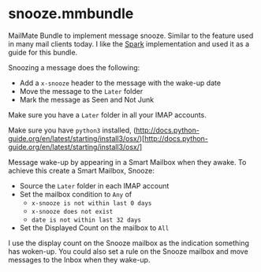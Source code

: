 # snooze.mmbundle
MailMate Bundle to implement message snooze. Similar to the feature used in many mail clients today. I like the [Spark](https://sparkmailapp.com) implementation and used it as a guide for this bundle.

Snoozing a message does the following:
* Add a `x-snooze` header to the message with the wake-up date
* Move the message to the `Later` folder
* Mark the message as Seen and Not Junk

Make sure you have a `Later` folder in all your IMAP accounts.

Make sure you have `python3` installed, (http://docs.python-guide.org/en/latest/starting/install3/osx/)[http://docs.python-guide.org/en/latest/starting/install3/osx/]

Message wake-up by appearing in a Smart Mailbox when they awake.
To achieve this create a Smart Mailbox, Snooze:
* Source the `Later` folder in each IMAP account
* Set the mailbox condition to `Any` of
    * `x-snooze is not within last 0 days`
    * `x-snooze does not exist`
    * `date is not within last 32 days`
* Set the Displayed Count on the mailbox to `All`

I use the display count on the Snooze mailbox as the indication something has woken-up. You could also set a rule on the Snooze mailbox and move messages to the Inbox when they wake-up.

